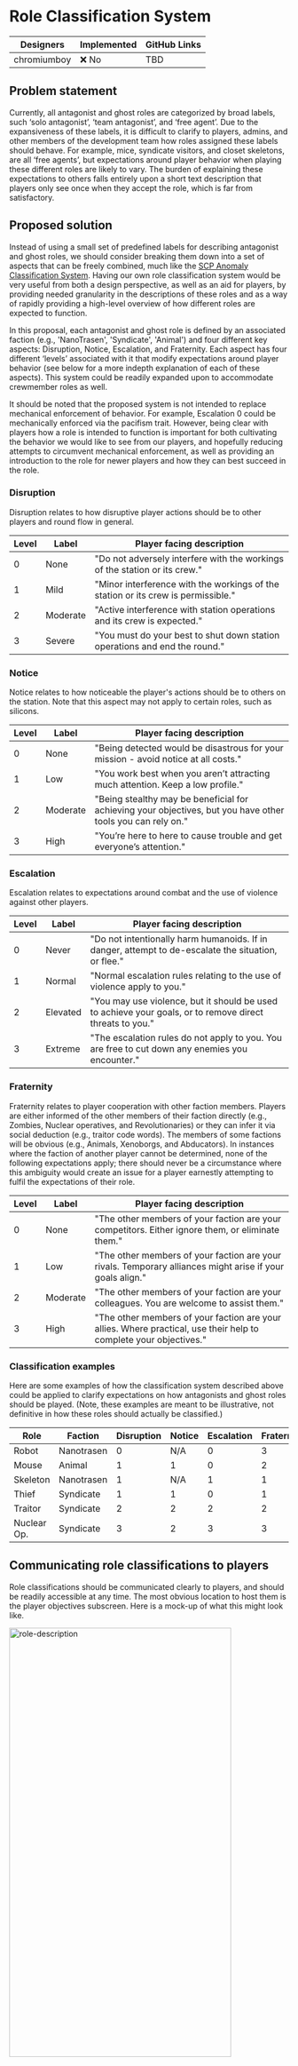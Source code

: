 # Role Classification System

| Designers            | Implemented | GitHub Links |
|----------------------|-------------|--------------|
| chromiumboy          | :x: No      | TBD          |

## Problem statement
Currently, all antagonist and ghost roles are categorized by broad labels, such ‘solo antagonist’, ‘team antagonist’, and ‘free agent’. Due to the expansiveness of these labels, it is difficult to clarify to players, admins, and other members of the development team how roles assigned these labels should behave. For example, mice, syndicate visitors, and closet skeletons, are all ‘free agents’, but expectations around player behavior when playing these different roles are likely to vary.  The burden of explaining these expectations to others falls entirely upon a short text description that players only see once when they accept the role, which is far from satisfactory. 

## Proposed solution
Instead of using a small set of predefined labels for describing antagonist and ghost roles, we should consider breaking them down into a set of aspects that can be freely combined, much like the [SCP Anomaly Classification System](https://scp-wiki.wikidot.com/anomaly-classification-system-guide). Having our own role classification system would be very useful from both a design perspective, as well as an aid for players, by providing needed granularity in the descriptions of these roles and as a way of rapidly providing a high-level overview of how different roles are expected to function. 

In this proposal, each antagonist and ghost role is defined by an associated faction (e.g., 'NanoTrasen', 'Syndicate', 'Animal') and four different key aspects: Disruption, Notice, Escalation, and Fraternity. Each aspect has four different ‘levels’ associated with it that modify expectations around player behavior (see below for a more indepth explanation of each of these aspects). This system could be readily expanded upon to accommodate crewmember roles as well.

It should be noted that the proposed system is not intended to replace mechanical enforcement of behavior. For example, Escalation 0 could be mechanically enforced via the pacifism trait. However, being clear with players how a role is intended to function is important for both cultivating the behavior we would like to see from our players, and hopefully reducing attempts to circumvent mechanical enforcement, as well as providing an introduction to the role for newer players and how they can best succeed in the role.

### Disruption
Disruption relates to how disruptive player actions should be to other players and round flow in general.

| Level | Label | Player facing description |
|-------|-------|---------------------------|
| 0 | None | "Do not adversely interfere with the workings of the station or its crew." |
| 1 | Mild | "Minor interference with the workings of the station or its crew is permissible." |
| 2 | Moderate | "Active interference with station operations and its crew is expected." |
| 3 | Severe | "You must do your best to shut down station operations and end the round." |

### Notice
Notice relates to how noticeable the player's actions should be to others on the station. Note that this aspect may not apply to certain roles, such as silicons.

| Level | Label | Player facing description |
|-------|-----------|---------------------------|
| 0 | None | "Being detected would be disastrous for your mission - avoid notice at all costs." |
| 1 | Low | "You work best when you aren’t attracting much attention. Keep a low profile." |
| 2 | Moderate | "Being stealthy may be beneficial for achieving your objectives, but you have other tools you can rely on." |
| 3 | High | "You’re here to here to cause trouble and get everyone’s attention." |

### Escalation
Escalation relates to expectations around combat and the use of violence against other players.

| Level | Label | Player facing description |
|-------|-------|---------------------------|
| 0 | Never | "Do not intentionally harm humanoids. If in danger, attempt to de-escalate the situation, or flee." |
| 1 | Normal | "Normal escalation rules relating to the use of violence apply to you." |
| 2 | Elevated | "You may use violence, but it should be used to achieve your goals, or to remove direct threats to you." |
| 3 | Extreme | "The escalation rules do not apply to you. You are free to cut down any enemies you encounter." |

### Fraternity
Fraternity relates to player cooperation with other faction members. Players are either informed of the other members of their faction directly (e.g., Zombies, Nuclear operatives, and Revolutionaries) or they can infer it via social deduction (e.g., traitor code words). The members of some factions will be obvious (e.g., Animals, Xenoborgs, and Abducators). In instances where the faction of another player cannot be determined, none of the following expectations apply; there should never be a circumstance where this ambiguity would create an issue for a player earnestly attempting to fulfil the expectations of their role.

| Level | Label | Player facing description |
|-------|-------|---------------------------|
| 0 | None | "The other members of your faction are your competitors. Either ignore them, or eliminate them." |
| 1 | Low | "The other members of your faction are your rivals. Temporary alliances might arise if your goals align." |
| 2 | Moderate | "The other members of your faction are your colleagues. You are welcome to assist them." |
| 3 | High | "The other members of your faction are your allies. Where practical, use their help to complete your objectives." |

### Classification examples
Here are some examples of how the classification system described above could be applied to clarify expectations on how antagonists and ghost roles should be played. (Note, these examples are meant to be illustrative, not definitive in how these roles should actually be classified.)

| Role | Faction | Disruption | Notice  | Escalation | Fraternity |
|------|---------|--------|------------|------------|------------|
| Robot | Nanotrasen | 0 | N/A | 0 | 3 |
| Mouse | Animal | 1 | 1 | 0 | 2 |
| Skeleton | Nanotrasen | 1 | N/A | 1 | 1 |
| Thief | Syndicate | 1 | 1 | 0 | 1 |
| Traitor | Syndicate | 2 | 2 | 2 | 2 |
| Nuclear Op. | Syndicate | 3 | 2 | 3 | 3 |

## Communicating role classifications to players
Role classifications should be communicated clearly to players, and should be readily accessible at any time. The most obvious location to host them is the player objectives subscreen. Here is a mock-up of what this might look like.

<img width="400" height="773" alt="role-description" src="https://github.com/user-attachments/assets/7abbae8e-5cae-4bf6-bed0-18b7ae251606" />
